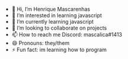 - 👋 Hi, I’m Henrique Mascarenhas
- 👀 I’m interested in learning javascript
- 🌱 I’m currently learning javascript
- 💞️ I’m looking to collaborate on projects
- 📫 How to reach me Discord: mascalica#1413
- 😄 Pronouns: they/them
- ⚡ Fun fact: im learning how to program